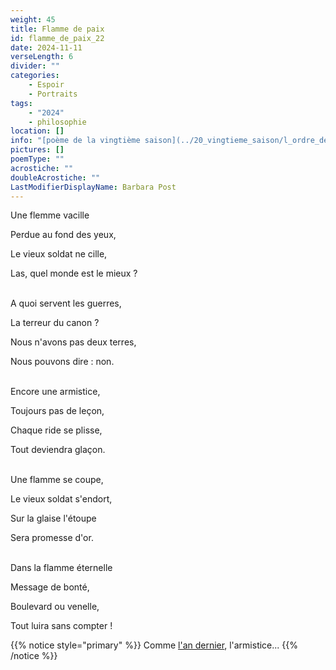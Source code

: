 ```yaml
---
weight: 45
title: Flamme de paix
id: flamme_de_paix_22
date: 2024-11-11
verseLength: 6
divider: ""
categories:
    - Espoir
    - Portraits
tags:
    - "2024"
    - philosophie
location: []
info: "[poème de la vingtième saison](../20_vingtieme_saison/l_ordre_des_choses)"
pictures: []
poemType: ""
acrostiche: ""
doubleAcrostiche: ""
LastModifierDisplayName: Barbara Post
---
```

Une flemme vacille

Perdue au fond des yeux,

Le vieux soldat ne cille,

Las, quel monde est le mieux ?

 \
A quoi servent les guerres,

La terreur du canon ?

Nous n'avons pas deux terres,

Nous pouvons dire : non.

 \
Encore une armistice,

Toujours pas de leçon,

Chaque ride se plisse,

Tout deviendra glaçon.

 \
Une flamme se coupe,

Le vieux soldat s'endort,

Sur la glaise l'étoupe

Sera promesse d'or.

 \
Dans la flamme éternelle

Message de bonté,

Boulevard ou venelle,

Tout luira sans compter !

<!-- FM:Snippet:Start data:{"id":"_simpleNotice","fields":[{"name":"content","value":"Comme l'an dernier, l'armistice..."}]} -->
{{% notice style="primary" %}}
Comme [l'an dernier](../18_dix_huitieme_saison/armistice), l'armistice...
{{% /notice %}}
<!-- FM:Snippet:End -->